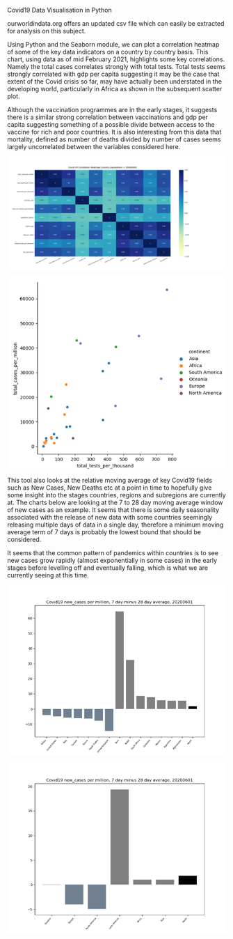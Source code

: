 Covid19 Data Visualisation in Python

ourworldindata.org offers an updated csv file which can easily be extracted for analysis on this subject. 

Using Python and the Seaborn module, we can plot a correlation heatmap of some of the key data indicators on a country by country basis.  This chart, using data as of mid February 2021, highlights some key correlations.  Namely the total cases correlates strongly with total tests.  Total tests seems strongly correlated with gdp per capita suggesting it may be the case that extent of the Covid crisis so far, may have actually been understated in the developing world, particularly in Africa as shown in the subsequent scatter plot.  

Although the vaccination programmes are in the early stages, it suggests there is a similar strong correlation between vaccinations and gdp per capita suggesting something of a possible divide between access to the vaccine for rich and poor countries.  It is also interesting from this data that mortality, defined as number of deaths divided by number of cases seems largely uncorrelated between the variables considered here.

![](Figure_Heatmap.png) 

![](Figure_Scatter.png)

This tool also looks at the relative moving average of key Covid19 fields such as New Cases, New Deaths etc at a point in time to hopefully give some insight into the stages countries, regions and subregions are currently at.  The charts below are looking at the 7 to 28 day moving average window of new cases as an example.  It seems that there is some daily seasonality associated with the release of new data with some countries seemingly releasing multiple days of data in a single day, therefore a minimum moving average term of 7 days is probably the lowest bound that should be considered.  

It seems that the common pattern of pandemics within countries is to see new cases grow rapidly (almost exponentially in some cases) in the early stages before levelling off and eventually falling, which is what we are currently seeing at this time.

![](Figure_Country.png)

![](Figure_Region.png)

